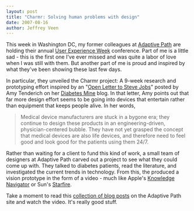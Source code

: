 ```yaml
---
layout: post
title: "Charmr: Solving human problems with design"
date: 2007-08-16
author: Jeffrey Veen
---
```

This week in Washington DC, my former colleagues at [Adaptive Path][] are holding their annual [User Experience Week][] conference. Part of me is a little sad - this is the first one I've ever missed and was quite a labor of love when I was still with them. But another part of me is proud and inspired by what they've been showing these last few days.

In particular, they unveiled the Charmr project: A 9-week research and prototyping effort inspired by an "[Open Letter to Steve Jobs][]" posted by Amy Tenderich on her [Diabetes Mine][] blog. In that letter, Amy points out that far more design effort seems to be going into devices that entertain rather than equipment that keeps people alive. In her words,

>Medical device manufacturers are stuck in a bygone era; they continue to design these products in an engineering-driven, physician-centered bubble. They have not yet grasped the concept that medical devices are also life devices, and therefore need to feel good and look good for the patients using them 24/7.

Rather than waiting for a client to fund this kind of work, a small team of designers at Adaptive Path carved out a project to see what they could come up with. They talked to diabetes patients, read the literature, and investigated the current trends in technology. From this, the produced a vision prototype in the form of a video - much like Apple's [Knowledge Navigator][] or Sun's [Starfire][].

Take a moment to read this [collection of blog posts][] on the Adaptive Path site and watch the video. It's really good stuff.

[Adaptive Path]: http://www.adaptivepath.com/
[User Experience Week]: http://www.adaptivepath.com/events/2007/aug/
[Open Letter to Steve Jobs]: http://www.diabetesmine.com/2007/04/an_open_letter_.html
[Diabetes Mine]: http://www.diabetesmine.com/
[Knowledge Navigator]: http://en.wikipedia.org/wiki/Knowledge_Navigator
[Starfire]:http://asktog.com/starfire/
[collection of blog posts]: http://www.adaptivepath.com/blog/category/charmr-project/
